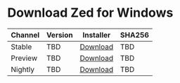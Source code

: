 # Download Zed for Windows

| Channel | Version | Installer | SHA256 |
|---------|---------|-----------|--------|
| Stable  | TBD | [Download](https://example.com/zed/stable.exe) | TBD |
| Preview | TBD | [Download](https://example.com/zed/preview.exe) | TBD |
| Nightly | TBD | [Download](https://example.com/zed/nightly.exe) | TBD |
